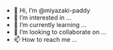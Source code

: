 - 👋 Hi, I’m @miyazaki-paddy
- 👀 I’m interested in ...
- 🌱 I’m currently learning ...
- 💞️ I’m looking to collaborate on ...
- 📫 How to reach me ...

<!---
miyazaki-paddy/miyazaki-paddy is a ✨ special ✨ repository because its `README.md` (this file) appears on your GitHub profile.
You can click the Preview link to take a look at your changes.
--->
